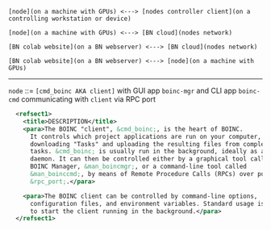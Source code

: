 `[node](on a machine with GPUs) <---> [nodes controller client](on a controlling workstation or device)`

`[node](on a machine with GPUs) <---> [BN cloud](nodes network)`

`[BN colab website](on a BN webserver) <---> [BN cloud](nodes network)`

`[BN colab website](on a BN webserver) <---> [node](on a machine with GPUs)`

----

`node` ::= `[cmd_boinc AKA client]` with GUI app `boinc-mgr` and CLI app `boinc-cmd` communicating with `client` via RPC port

```xml
  <refsect1>
    <title>DESCRIPTION</title>
    <para>The BOINC "client", &cmd_boinc;, is the heart of BOINC.
      It controls which project applications are run on your computer,
      downloading "Tasks" and uploading the resulting files from completed
      tasks. &cmd_boinc; is usually run in the background, ideally as a
      daemon. It can then be controlled either by a graphical tool called the
      BOINC Manager, &man_boincmgr;, or a command-line tool called
      &man_boinccmd;, by means of Remote Procedure Calls (RPCs) over port
      &rpc_port;.</para>

    <para>The BOINC client can be controlled by command-line options,
      configuration files, and environment variables. Standard usage is simply
      to start the client running in the background.</para>
  </refsect1>
```
